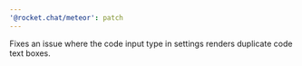 ```yaml
---
'@rocket.chat/meteor': patch
---
```


Fixes an issue where the code input type in settings renders duplicate code text boxes.  
